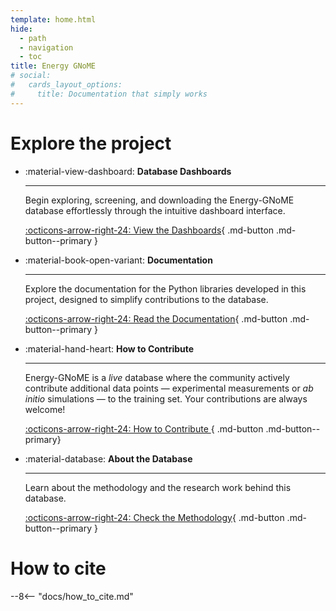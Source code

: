 ```yaml
---
template: home.html
hide:
  - path
  - navigation
  - toc
title: Energy GNoME
# social:
#   cards_layout_options:
#     title: Documentation that simply works
---
```


# Explore the project

<div class="grid cards" style="max-width: 1000px; margin: 0 auto;" markdown>

- :material-view-dashboard: __Database Dashboards__

    ---

    Begin exploring, screening, and downloading the Energy-GNoME database effortlessly through the intuitive dashboard interface.

    [:octicons-arrow-right-24: View the Dashboards](./apps/index.md){ .md-button .md-button--primary }

- :material-book-open-variant: __Documentation__

    ---

    Explore the documentation for the Python libraries developed in this project, designed to simplify contributions to the database.

    [:octicons-arrow-right-24: Read the Documentation](./about_db/index.md){ .md-button .md-button--primary }


- :material-hand-heart: __How to Contribute__

    ---

    Energy-GNoME is a *live* database where the community actively contribute additional data points — experimental measurements or *ab initio* simulations — to the training set. Your contributions are always welcome!

    [:octicons-arrow-right-24: How to Contribute ](./contribute/index.md){ .md-button .md-button--primary}

- :material-database: __About the Database__

    ---

    Learn about the methodology and the research work behind this database.

    [:octicons-arrow-right-24: Check the Methodology](./about_db/index.md){ .md-button .md-button--primary }


</div>

<!-- [test1](./contribute/index.md){.wiki-hover} a lot of words... a lot of words... [test2](./apps/index.md){.wiki-hover} a lot of words... a lot of words... [test3](./apps/index.md#cathode-materials){.wiki-hover} a lot of words... a lot of words... [test4](./apps/cathodes/userguide.md){.wiki-hover} -->

# How to cite

--8<-- "docs/how_to_cite.md"

